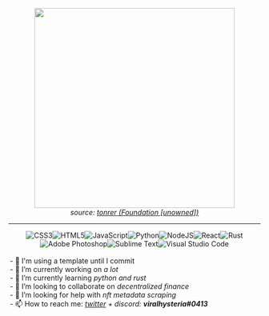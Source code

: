 <div align="center">
  
  <img src="https://lh3.googleusercontent.com/cMGLMW4Ib7cosj3chqQrsZ1bS8OMDUKJ_Ot8dAiWxRIzB8aib3PENHBkOVnnDXMRGrOQYGeNvd610Q3FshokMB_qh0bgBSKXnxw=h1328" width="400px" height="400px"><br>
  <i>source: <a href="https://foundation.app/creator/nft-53458" style="none">tonrer (Foundation [unowned])</a></i><br>
  
  <hr>
  
  ![CSS3](https://img.shields.io/badge/css3-%231572B6.svg?style=for-the-badge&logo=css3&logoColor=white)![HTML5](https://img.shields.io/badge/html5-%23E34F26.svg?style=for-the-badge&logo=html5&logoColor=white)![JavaScript](https://img.shields.io/badge/javascript-%23323330.svg?style=for-the-badge&logo=javascript&logoColor=%23F7DF1E)![Python](https://img.shields.io/badge/python-3670A0?style=for-the-badge&logo=python&logoColor=ffdd54)![NodeJS](https://img.shields.io/badge/node.js-6DA55F?style=for-the-badge&logo=node.js&logoColor=white)![React](https://img.shields.io/badge/react-%2320232a.svg?style=for-the-badge&logo=react&logoColor=%2361DAFB)![Rust](https://img.shields.io/badge/rust-%23000000.svg?style=for-the-badge&logo=rust&logoColor=white)<br>
  ![Adobe Photoshop](https://img.shields.io/badge/adobephotoshop-%2331A8FF.svg?style=for-the-badge&logo=adobephotoshop&logoColor=white)![Sublime Text](https://img.shields.io/badge/sublime_text-%23575757.svg?style=for-the-badge&logo=sublime-text&logoColor=important)![Visual Studio Code](https://img.shields.io/badge/Visual%20Studio%20Code-0078d7.svg?style=for-the-badge&logo=visual-studio-code&logoColor=white)

  <div align="left" style="padding: 3px" border:"1px solid orange" box-shadow:"1px 1px 1px #000">
    - 🤡 I'm using a template until I commit<br>
    - 🔭 I’m currently working on <i>a lot</i><br>
    - 🌱 I’m currently learning <i>python and rust</i><br>
    - 👯 I’m looking to collaborate on <i>decentralized finance</i><br>
    - 🤔 I’m looking for help with <i>nft metadata scraping</i><br>
    - 📫 How to reach me: <i><a href="https://twitter.com/virakhysteria">twitter</a> + discord: <b>  viralhysteria#0413</b></i><br>
  </div>
  <br>
  <br>
</div>

